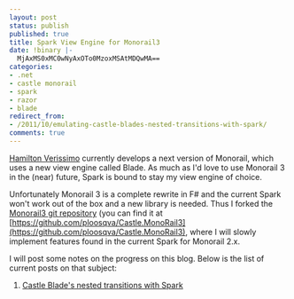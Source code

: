 ```yaml
---
layout: post
status: publish
published: true
title: Spark View Engine for Monorail3
date: !binary |-
  MjAxMS0xMC0wNyAxOTo0MzoxMSAtMDQwMA==
categories:
- .net
- castle monorail
- spark
- razor
- blade
redirect_from:
- /2011/10/emulating-castle-blades-nested-transitions-with-spark/
comments: true
---
```


[Hamilton Verissimo](http://hammett.castleproject.org) currently develops a next version of Monorail, which uses a new
view engine called Blade. As much as I'd love to use Monorail 3 in the (near) future, Spark is bound to stay my view
engine of choice.

<!--more-->

Unfortunately Monorail 3 is a complete rewrite in F# and the current Spark won't work out of the box and a new library
is needed. Thus I forked the [Monorail3 git repository](https://github.com/castleproject/Castle.MonoRail) (you can find
it at [https://github.com/ploosqva/Castle.MonoRail3](https://github.com/ploosqva/Castle.MonoRail3), where I will slowly
implement features found in the current Spark for Monorail 2.x.

I will post some notes on the progress on this blog. Below is the list of current posts on that subject:

1. [Castle Blade's nested transitions with Spark](/2011/10/emulating-castle-blades-nested-transitions-with-spark/)
